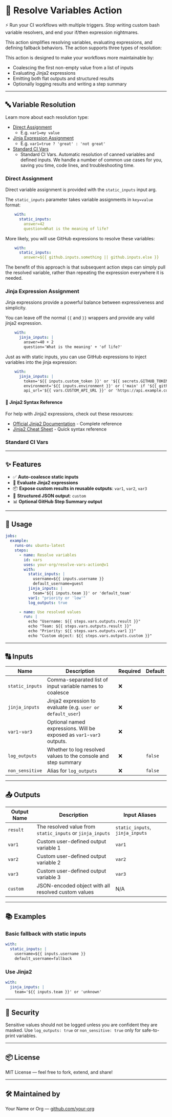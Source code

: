 # 🔧 Resolve Variables Action

⚡️ Run your CI workflows with multiple triggers. Stop writing custom bash variable resolvers, and end your if/then expression nightmares.

This action simplifies resolving variables, evaluating expressions, and defining fallback behaviors. The action supports three types of resolution:

This action is designed to make your workflows more maintainable by:

- Coalescing the first non-empty value from a list of inputs
- Evaluating Jinja2 expressions
- Emitting both flat outputs and structured results
- Optionally logging results and writing a step summary

---

## 🔤 Variable Resolution

Learn more about each resolution type:

- [Direct Assignment](#direct-assignment)
  - E.g. `var1=my value`
- [Jinja Expression Assignment](#jinja-expression-assignment)
  - E.g. `var1=true ? 'great' : 'not great'`
- [Standard CI Vars](#standard-ci-vars)
  - Standard CI Vars. Automatic resolution of canned variables and defined inputs. We handle a number of common use cases for you, saving you time, code lines, and troubleshooting time.

### Direct Assignment

Direct variable assignment is provided with the `static_inputs` input arg.

The `static_inputs` parameter takes variable assignments in `key=value` format:

```yml
    with:
      static_inputs:
        answer=42
        question=What is the meaning of life?
```

More likely, you will use GitHub expressions to resolve these variables:

```yml
    with:
      static_inputs:
        answer=${{ github.inputs.something || github.inputs.else }}
```

The benefit of this approach is that subsequent action steps can simply pull the
resolved variable, rather than repeating the expression everywhere it is needed.

### Jinja Expression Assignment

Jinja expressions provide a powerful balance between expressiveness and simplicity.

You can leave off the normal `{{` and `}}` wrappers and provide any valid jinja2 expression.

```yml
    with:
      jinja_inputs: |
        answer=40 + 2
        question='What is the meaning' + 'of life?'
```

Just as with static inputs, you can use GitHub expressions to inject variables into the
jinja expression:

```yml
    with:
      jinja_inputs: |
        token='${{ inputs.custom_token }}' or '${{ secrets.GITHUB_TOKEN }}'
        environment='${{ inputs.environment }}' or ('main' if '${{ github.ref }}' == 'refs/heads/main' else 'dev')
        api_url='${{ vars.CUSTOM_API_URL }}' or 'https://api.example.com'
```

#### 📖 Jinja2 Syntax Reference

For help with Jinja2 expressions, check out these resources:

- [Official Jinja2 Documentation](https://jinja.palletsprojects.com/en/3.1.x/templates/) - Complete reference
- [Jinja2 Cheat Sheet](https://devhints.io/jinja) - Quick syntax reference

### Standard CI Vars

---

## ✨ Features

- ✅ **Auto-coalesce static inputs**
- 🧠 **Evaluate Jinja2 expressions**
- 📦 **Expose custom results in reusable outputs**: `var1`, `var2`, `var3`
- 🧾 **Structured JSON output**: `custom`
- 📊 **Optional GitHub Step Summary output**

---

## 🚀 Usage

```yaml
jobs:
  example:
    runs-on: ubuntu-latest
    steps:
      - name: Resolve variables
        id: vars
        uses: your-org/resolve-vars-action@v1
        with:
          static_inputs: |
            username=${{ inputs.username }}
            default_username=guest
          jinja_inputs: |
            team='${{ inputs.team }}' or 'default_team'
          var1: "priority or 'low'"
          log_outputs: true

      - name: Use resolved values
        run: |
          echo "Username: ${{ steps.vars.outputs.result }}"
          echo "Team: ${{ steps.vars.outputs.result }}"
          echo "Priority: ${{ steps.vars.outputs.var1 }}"
          echo "Custom object: ${{ steps.vars.outputs.custom }}"
```

---

## 🔠 Inputs

| Name            | Description                                                                                         | Required | Default |
|----------------|-----------------------------------------------------------------------------------------------------|----------|---------|
| `static_inputs`| Comma-separated list of input variable names to coalesce                                           | ❌       |         |
| `jinja_inputs` | Jinja2 expression to evaluate (e.g. `user or default_user`)                                         | ❌       |         |
| `var1`-`var3`  | Optional named expressions. Will be exposed as `var1`-`var3` outputs.                  | ❌       |         |
| `log_outputs`  | Whether to log resolved values to the console and step summary                                      | ❌       | `false` |
| `non_sensitive`| Alias for `log_outputs`                                                                            | ❌       | `false` |

---

## 📤 Outputs

| Output Name | Description                                                    | Input Aliases              |
|-------------|----------------------------------------------------------------|----------------------------|
| `result`    | The resolved value from `static_inputs` or `jinja_inputs`     | `static_inputs`, `jinja_inputs` |
| `var1`      | Custom user-defined output variable 1                         | `var1`                 |
| `var2`      | Custom user-defined output variable 2                         | `var2`                 |
| `var3`      | Custom user-defined output variable 3                         | `var3`                 |
| `custom`    | JSON-encoded object with all resolved custom values           | N/A                        |

---

## 📚 Examples

### Basic fallback with static inputs

```yaml
with:
  static_inputs: |
    username=${{ inputs.username }}
    default_username=fallback
```

### Use Jinja2

```yaml
with:
  jinja_inputs: |
    team='${{ inputs.team }}' or 'unknown'
```

---

## 🔐 Security

Sensitive values should not be logged unless you are confident they are masked.
Use `log_outputs: true` or `non_sensitive: true` only for safe-to-print variables.

---

## 📦 License

MIT License — feel free to fork, extend, and share!

---

## 🛠 Maintained by

Your Name or Org — [github.com/your-org](https://github.com/your-org)
